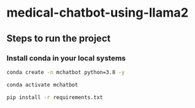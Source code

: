 # medical-chatbot-using-llama2

## Steps to run the project

### Install conda in your local systems

```bash
conda create -n mchatbot python=3.8 -y
```

```bash
conda activate mchatbot
```

```bash
pip install -r requirements.txt
```
